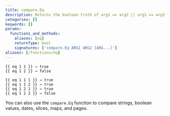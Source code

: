 ```yaml
---
title: compare.Eq
description: Returns the boolean truth of arg1 == arg2 || arg1 == arg3.
categories: []
keywords: []
params:
  functions_and_methods:
    aliases: [eq]
    returnType: bool
    signatures: ['compare.Eq ARG1 ARG2 [ARG...]']
aliases: [/functions/eq]
---
```


```go-html-template
{{ eq 1 1 }} → true
{{ eq 1 2 }} → false

{{ eq 1 1 1 }} → true
{{ eq 1 1 2 }} → true
{{ eq 1 2 1 }} → true
{{ eq 1 2 2 }} → false
```

You can also use the `compare.Eq` function to compare strings, boolean values, dates, slices, maps, and pages.

